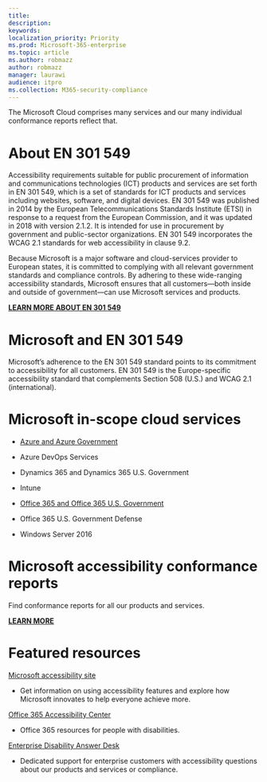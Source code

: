 ```yaml
---
title: 
description: 
keywords: 
localization_priority: Priority
ms.prod: Microsoft-365-enterprise
ms.topic: article
ms.author: robmazz
author: robmazz
manager: laurawi
audience: itpro
ms.collection: M365-security-compliance
---
```



The Microsoft Cloud comprises many services and our many individual conformance reports reflect that.

# About EN 301 549 

Accessibility requirements suitable for public procurement of information and communications technologies (ICT) products and services are set forth in EN 301 549, which is a set of standards for ICT products and services including websites, software, and digital devices. EN 301 549 was published in 2014 by the European Telecommunications Standards Institute (ETSI) in response to a request from the European Commission, and it was updated in 2018 with version 2.1.2. It is intended for use in procurement by government and public-sector organizations. EN 301 549 incorporates the WCAG 2.1 standards for web accessibility in clause 9.2.

Because Microsoft is a major software and cloud-services provider to European states, it is committed to complying with all relevant government standards and compliance controls. By adhering to these wide-ranging accessibility standards, Microsoft ensures that all customers—both inside and outside of government—can use Microsoft services and products.

[**LEARN MORE ABOUT EN 301 549**](https://go.microsoft.com/fwlink/p/?linkid=2051708)

# Microsoft and EN 301 549 

Microsoft’s adherence to the EN 301 549 standard points to its commitment to accessibility for all customers. EN 301 549 is the Europe-specific accessibility standard that complements Section 508 (U.S.) and WCAG 2.1 (international).

# Microsoft in-scope cloud services

  - [Azure and Azure Government](https://go.microsoft.com/fwlink/p/?linkid=2051569)

  - Azure DevOps Services

  - Dynamics 365 and Dynamics 365 U.S. Government

  - Intune

  - [Office 365 and Office 365 U.S. Government](https://go.microsoft.com/fwlink/p/?LinkID=2077751)

  - Office 365 U.S. Government Defense

  - Windows Server 2016

# Microsoft accessibility conformance reports

Find conformance reports for all our products and services.

[**LEARN MORE**](https://go.microsoft.com/fwlink/p/?linkid=2050974)

# Featured resources

[Microsoft accessibility site](https://www.microsoft.com/accessibility)

  - Get information on using accessibility features and explore how Microsoft innovates to help everyone achieve more.

[Office 365 Accessibility Center](https://go.microsoft.com/fwlink/p/?linkid=2051801)

  - Office 365 resources for people with disabilities.

[Enterprise Disability Answer Desk](https://go.microsoft.com/fwlink/p/?linkid=2050890)

  - Dedicated support for enterprise customers with accessibility questions about our products and services or compliance.
